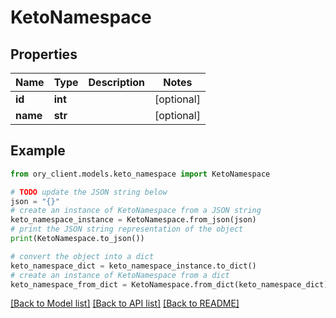 # KetoNamespace


## Properties

Name | Type | Description | Notes
------------ | ------------- | ------------- | -------------
**id** | **int** |  | [optional] 
**name** | **str** |  | [optional] 

## Example

```python
from ory_client.models.keto_namespace import KetoNamespace

# TODO update the JSON string below
json = "{}"
# create an instance of KetoNamespace from a JSON string
keto_namespace_instance = KetoNamespace.from_json(json)
# print the JSON string representation of the object
print(KetoNamespace.to_json())

# convert the object into a dict
keto_namespace_dict = keto_namespace_instance.to_dict()
# create an instance of KetoNamespace from a dict
keto_namespace_from_dict = KetoNamespace.from_dict(keto_namespace_dict)
```
[[Back to Model list]](../README.md#documentation-for-models) [[Back to API list]](../README.md#documentation-for-api-endpoints) [[Back to README]](../README.md)


